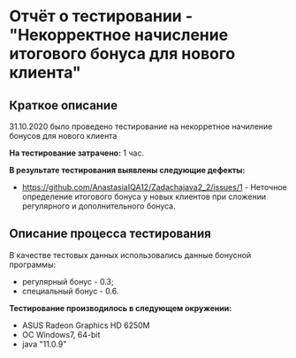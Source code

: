 # Отчёт о тестировании - "Некорректное начисление итогового бонуса для нового клиента"
## Краткое описание
31.10.2020 было проведено тестирование на некорретное начиление бонусов для нового клиента

**На тестирование затрачено:** 1 час.

**В результате тестирования выявлены следующие дефекты:**

* https://github.com/AnastasiaIQA12/Zadachajava2_2/issues/1 - Неточное определение итогового бонуса у новых клиентов при сложении регулярного и дополнительного бонуса.


## Описание процесса тестирования
В качестве тестовых данных использовались данные бонусной программы:
* регулярный бонус - 0.3;
* специальный бонус - 0.6.

**Тестирование производилось в следующем окружении:**
* ASUS Radeon Graphics HD 6250M
* ОС Windows7, 64-bit
* java "11.0.9"

